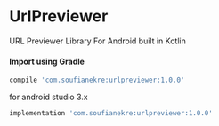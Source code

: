 # UrlPreviewer
URL Previewer Library For Android built in Kotlin


#### Import using Gradle

~~~gradle
compile 'com.soufianekre:urlpreviewer:1.0.0'
~~~

for android studio 3.x

~~~gradle
implementation 'com.soufianekre:urlpreviewer:1.0.0'
~~~

